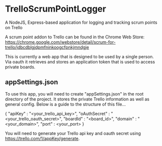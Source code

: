 TrelloScrumPointLogger
======================

A NodeJS, Express-based application for logging and tracking scrum points on Trello

A scrum point addon to Trello can be found in the Chrome Web Store:
https://chrome.google.com/webstore/detail/scrum-for-trello/jdbcdblgjdpmfninkoogcfpnkjmndgje

This is currently a web app that is designed to be used by a single person. Via oauth it retrieves and stores an application token that is used to access private boards.

appSettings.json
----------------

To use this app, you will need to create "appSettings.json" in the root directory of the project. It stores the private Trello information as well as general config. Below is a guide to the structure of this file... 

{
    "apiKey" : "<your_trello_api_key>",
    "oAuthSecret" : "<your_trello_oauth_secret>",
    "boardId" : "<board_id>",
    "domain" : "<your_domain>",
    "port" : <your_port>
}

You will need to generate your Trello api key and oauth secret using https://trello.com/1/appKey/generate.
